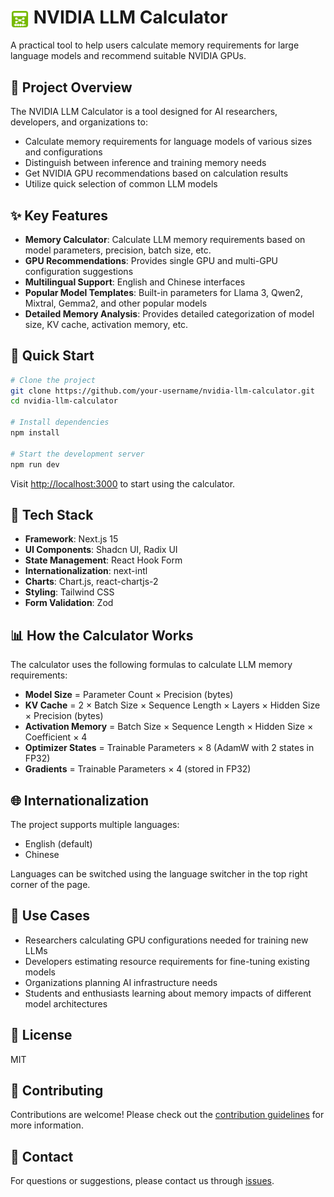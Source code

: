 # <img src="./public/favicon.svg" width="30" height="30" alt="NVIDIA LLM Calculator Logo" style="vertical-align: middle;"> NVIDIA LLM Calculator

A practical tool to help users calculate memory requirements for large language models and recommend suitable NVIDIA GPUs.

## 📝 Project Overview

The NVIDIA LLM Calculator is a tool designed for AI researchers, developers, and organizations to:

- Calculate memory requirements for language models of various sizes and configurations
- Distinguish between inference and training memory needs
- Get NVIDIA GPU recommendations based on calculation results
- Utilize quick selection of common LLM models

## ✨ Key Features

- **Memory Calculator**: Calculate LLM memory requirements based on model parameters, precision, batch size, etc.
- **GPU Recommendations**: Provides single GPU and multi-GPU configuration suggestions
- **Multilingual Support**: English and Chinese interfaces
- **Popular Model Templates**: Built-in parameters for Llama 3, Qwen2, Mixtral, Gemma2, and other popular models
- **Detailed Memory Analysis**: Provides detailed categorization of model size, KV cache, activation memory, etc.

## 🚀 Quick Start

```bash
# Clone the project
git clone https://github.com/your-username/nvidia-llm-calculator.git
cd nvidia-llm-calculator

# Install dependencies
npm install

# Start the development server
npm run dev
```

Visit [http://localhost:3000](http://localhost:3000) to start using the calculator.

## 🔧 Tech Stack

- **Framework**: Next.js 15
- **UI Components**: Shadcn UI, Radix UI
- **State Management**: React Hook Form
- **Internationalization**: next-intl
- **Charts**: Chart.js, react-chartjs-2
- **Styling**: Tailwind CSS
- **Form Validation**: Zod

## 📊 How the Calculator Works

The calculator uses the following formulas to calculate LLM memory requirements:

- **Model Size** = Parameter Count × Precision (bytes)
- **KV Cache** = 2 × Batch Size × Sequence Length × Layers × Hidden Size × Precision (bytes)
- **Activation Memory** = Batch Size × Sequence Length × Hidden Size × Coefficient × 4
- **Optimizer States** = Trainable Parameters × 8 (AdamW with 2 states in FP32)
- **Gradients** = Trainable Parameters × 4 (stored in FP32)

## 🌐 Internationalization

The project supports multiple languages:

- English (default)
- Chinese

Languages can be switched using the language switcher in the top right corner of the page.

## 🎯 Use Cases

- Researchers calculating GPU configurations needed for training new LLMs
- Developers estimating resource requirements for fine-tuning existing models
- Organizations planning AI infrastructure needs
- Students and enthusiasts learning about memory impacts of different model architectures

## 📝 License

MIT

## 🤝 Contributing

Contributions are welcome! Please check out the [contribution guidelines](CONTRIBUTING.md) for more information.

## 📧 Contact

For questions or suggestions, please contact us through [issues](https://github.com/your-username/nvidia-llm-calculator/issues).
